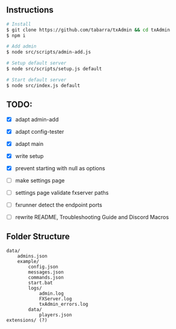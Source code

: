 ## Instructions
```bash
# Install
$ git clone https://github.com/tabarra/txAdmin && cd txAdmin
$ npm i

# Add admin
$ node src/scripts/admin-add.js

# Setup default server
$ node src/scripts/setup.js default

# Start default server
$ node src/index.js default
```

## TODO:
- [x] adapt admin-add 
- [x] adapt config-tester
- [x] adapt main
- [x] write setup
- [x] prevent starting with null as options
- [ ] make settings page
- [ ] settings page validate fxserver paths
- [ ] fxrunner detect the endpoint ports
- [ ] rewrite README, Troubleshooting Guide and Discord Macros


## Folder Structure
    data/
        admins.json
        example/
            config.json
            messages.json
            commands.json
            start.bat
            logs/
                admin.log
                FXServer.log
                txAdmin_errors.log
            data/
                players.json
    extensions/ (?)
